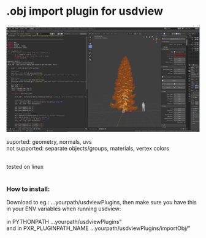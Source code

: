 # .obj import plugin for usdview

![alt text](https://github.com/kubo-von/grove3d-to-houdini/blob/master/help/scr01.JPG)<br>

suported: geometry, normals, uvs<br>
not supported: separate objects/groups, materials, vertex colors<br><br>

tested on linux <br><br>

<h3>How to install:</h3>
Download to eg.: ...yourpath/usdviewPlugins, then make sure you have this in your ENV variables when running usdview:<br><br>
in PYTHONPATH ...yourpath/usdviewPlugins"<br>
and in PXR_PLUGINPATH_NAME ...yourpath/usdviewPlugins/importObj/"<br>


